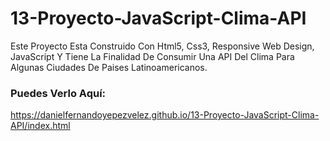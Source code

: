 # 13-Proyecto-JavaScript-Clima-API
Este Proyecto Esta Construido Con Html5, Css3, Responsive Web Design, JavaScript Y Tiene La Finalidad De Consumir Una 
API Del Clima Para Algunas Ciudades De Paises Latinoamericanos. 

### Puedes Verlo Aquí: 
https://danielfernandoyepezvelez.github.io/13-Proyecto-JavaScript-Clima-API/index.html
